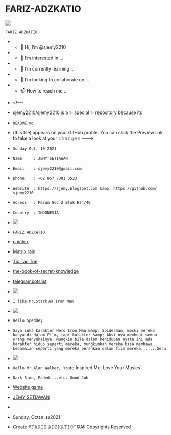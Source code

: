 # FARIZ-ADZKATIO

![](https://assets.dcoder.tech/61381f035dac330612ecaca0/6162394fd1531a060ff2c2b0/storageemulated0pictures155.jpg) 

`𝙵𝙰𝚁𝙸𝚉 𝙰𝙳𝚉𝙺𝙰𝚃𝙸𝙾` 
- - 👋 Hi, I’m @sjemy2210 
- - 👀 I’m interested in ... 
- - 🌱 I’m currently learning ... 
- - 💞️ I’m looking to collaborate on ... 
- - 📫 How to reach me .. 
-  &lt;!--- 
-  sjemy2210/sjemy2210 is a ✨ special ✨ repository because its 
-  `README.md` 
-  (this file) appears on your GitHub profile. You can click the Preview link to take a look at your 𝚌𝚑𝚊𝚗𝚐𝚎𝚜 --->
-  `𝚂𝚞𝚗𝚍𝚊𝚢 𝙾𝚌𝚝, 10'2021` 
-  `𝙽𝚊𝚖𝚎     : 𝙹𝙴𝙼𝚈 𝚂𝙴𝚃𝙸𝙰𝚆𝙰𝙽` 
-  `𝙴𝚖𝚊𝚒𝚕    : 𝚜𝚓𝚎𝚖𝚢2210@𝚐𝚖𝚊𝚒𝚕.𝚌𝚘𝚖` 
-  `𝚙𝚑𝚘𝚗𝚎    : +62 857 7381 3523` 
-  `𝚆𝚎𝚋𝚜𝚒𝚝𝚎  : 𝚑𝚝𝚝𝚙𝚜://𝚜𝚓𝚎𝚖𝚢.𝚋𝚕𝚘𝚐𝚜𝚙𝚘𝚝.𝚌𝚘𝚖 &amp; 𝚑𝚝𝚝𝚙𝚜://𝚐𝚒𝚝𝚑𝚞𝚋.𝚌𝚘𝚖/𝚜𝚓𝚎𝚖𝚢2210` 
-  `𝙰𝚍𝚛𝚎𝚜𝚜   : 𝙿𝚎𝚛𝚞𝚖 𝙶𝙲𝙲 2 𝙱𝚕𝚘𝚔 𝙷24/40` 
-  `𝙲𝚘𝚞𝚗𝚝𝚛𝚢  : 𝙸𝙽𝙳𝙾𝙽𝙴𝚂𝙸𝙰` 
-  ![](https://assets.dcoder.tech/61381f035dac330612ecaca0/616242c8a81900060c73e31d/acc1docencoded3onmzmdes9wvznbnhoy-psfvzonvrkgk9j6ubfty40v8erap456s.null) 
-  `FARIZ ADZKATIO` 
-  [cmatrix](https://code.dcoder.tech/files/project/61519f7817efff1955b3668f/cmatrix) 
-  [Matrix rain](https://code.dcoder.tech/files/design/61611193d1531a060ff1e911/matrix-rain) 
-  [Tic Tac Toe](https://code.dcoder.tech/files/design/615ad00c3d298106a18ffb0e/tic-tac-toe) 
-  [the-book-of-secret-knowledge](https://code.dcoder.tech/files/project/615327c8bbc3166ffce18cc5/the-book-of-secret-knowledge) 
-  [telegrambotslist](https://code.dcoder.tech/files/project/615326ef17efffa0d6b400dc/telegrambotslist) 
-  ![](https://assets.dcoder.tech/61381f035dac330612ecaca0/616242c8a81900060c73e31d/acc1docencodedaher2otxqfmxk_inzjsgxnbyd22pwsuilfu3qd_hmvyvixr-llc_va.jpg) 
-  `I like Mr.Stark` `As Iron Man`  
-  ![](https://assets.dcoder.tech/61381f035dac330612ecaca0/616242c8a81900060c73e31d/acc1docencodedghhtkm1nq3xri85ti2j6nggqprfqry2eb6u-8htnekaz3si76lesag.jpg) 
-  `Hello Speddey`  
-  `Saya suka karakter Hero Iron Man &amp; Spiderman, meski mereka hanya di dalam Film, tapi karakter &amp; Aksi nya membuat semua orang menyukainya. Mungkin bila dalam kehidupan nyata ini ada karakter hidup seperti mereka, mungkinkah mereka bisa membawa kedamaian seperti yang mereka perankan dalam film mereka.......Seru ` 

-  ![](https://assets.dcoder.tech/61381f035dac330612ecaca0/616242c8a81900060c73e31d/acc1docencodeds4ykwfbdcyiz9rk7fhn8zfmucipkjevejxsidpkhuownpm5r96zusw.null) 
-  `Hello Mr.Alan Walker, You`re Inspired Me. Love Your Musics` 
-  `Dark Side, Faded....etc. Good Job`  
-  [Website   game](https://code.dcoder.tech/files/design/6157c1c847891b05b9853358/website-game) 
-  [JEMY SETIAWAN](https://code.dcoder.tech/files/article/61610783d1531a060ff1e38a/jemy-setiawan) 
- 


-  Sunday, Oct`10,10`2021 
-  Create ®𝙵𝙰𝚁𝙸𝚉 𝙰𝙳𝚉𝙺𝙰𝚃𝙸𝙾™️©All Copyrights Reserved
